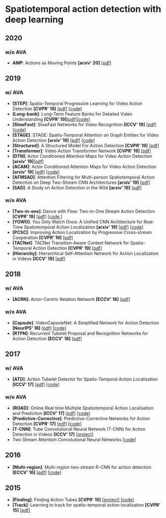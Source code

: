 # Spatiotemporal action detection with deep learning

## 2020
### w/o AVA
- **AMP**: Actions as Moving Points **[arxiv' 20]** [[pdf]](https://arxiv.org/pdf/2001.04608.pdf)

## 2019
### w/ AVA
- **[STEP]**: Spatio-Temporal Progressive Learning for Video Action Detection **[CVPR' 19]** [[pdf]](https://arxiv.org/abs/1904.09288) [[code]](https://github.com/NVlabs/STEP)
- **[Long-bank]**: Long-Term Feature Banks for Detailed Video Understanding **[CVPR' 19]**[[pdf]](https://arxiv.org/abs/1812.05038)[[code]](https://github.com/facebookresearch/video-long-term-feature-banks)
- **[SlowFast]**: SlowFast Networks for Video Recognition **[ICCV' 19]** [[pdf]](https://arxiv.org/abs/1812.03982)[[code]](https://github.com/facebookresearch/SlowFast)
- **[STAGE]**: STAGE: Spatio-Temporal Attention on Graph Entities for Video Action Detection **[arxiv' 19]** [[pdf]](https://arxiv.org/abs/1912.04316) [[code]](https://github.com/aimagelab/STAGE_action_detection)
- **[Structured]**: A Structured Model For Action Detection **[CVPR' 19]** [[pdf]](http://openaccess.thecvf.com/content_CVPR_2019/papers/Zhang_A_Structured_Model_for_Action_Detection_CVPR_2019_paper.pdf)
- **[Transformer]**: Video Action Transformer Network **[CVPR' 19]** [[pdf]](https://arxiv.org/abs/1812.02707)
- **[DTN]**: Actor Conditioned Attention Maps for Video Action Detection **[arxiv' 19]**[[pdf]](https://arxiv.org/pdf/1907.01847.pdf)
- **[ACAM]**: Actor Conditioned Attention Maps for Video Action Detection **[arxiv' 19]** [[pdf]](https://arxiv.org/abs/1812.11631) [[code]](https://github.com/oulutan/ACAM_Demo)
- **[AFMSAD]**: Attention Filtering for Multi-person Spatiotemporal Action Detection on Deep Two-Stream CNN Architectures **[arxiv' 19]** [[pdf]](https://arxiv.org/abs/1907.12919)
- **[SAD]**: A Study on Action Detection in the Wild **[arxiv' 19]** [[pdf]](https://arxiv.org/pdf/1904.12993.pdf)
### w/o AVA
- **[Two-in-one]**: Dance with Flow: Two-in-One Stream Action Detection **[CVPR' 19]** [[pdf]](https://arxiv.org/abs/1904.00696) [[code ]](https://github.com/jiaozizhao/Two-in-One-ActionDetection)
- **[YOWO]**: You Only Watch Once: A Unified CNN Architecture for Real-Time Spatiotemporal Action Localization **[arxiv' 19]** [[pdf]](https://arxiv.org/abs/1911.06644) [[code]](https://github.com/wei-tim/YOWO)
- **[PCSC]**: Improving Action Localization by Progressive Cross-stream Cooperation **[CVPR' 19]** [[pdf]](https://arxiv.org/abs/1905.11575)
- **[TACNet]**: TACNet Transition-Aware Context Network for Spatio-Temporal Action Detection **[CVPR' 19]** [[pdf]](http://www.skicyyu.org/Paper/CVPR2019_TACNET.pdf)
- **[Hierarchy]**: Hierarchical Self-Attention Network for Action Localization in Videos **[ICCV' 19]** [[pdf]](http://openaccess.thecvf.com/content_ICCV_2019/html/Pramono_Hierarchical_Self-Attention_Network_for_Action_Localization_in_Videos_ICCV_2019_paper.html)

## 2018
### w/ AVA
- **[ACRN]**: Actor-Centric Relation Network **[ECCV' 18]** [[pdf]](https://arxiv.org/abs/1807.10982/)
### w/o AVA
- **[Capsule]**: VideoCapsuleNet: A Simplified Network for Action Detection **[NeurIPS' 18]** [[pdf]](http://papers.nips.cc/paper/7988-videocapsulenet-a-simplified-network-for-action-detection) [[code]](https://github.com/KevinDuarte/VideoCapsuleNet)
- **[RTPN]**: Recurrent Tubelet Proposal and Recognition Networks for Action Detection **[ECCV' 18]** [[pdf]](http://openaccess.thecvf.com/content_ECCV_2018/html/Dong_Li_Recurrent_Tubelet_Proposal_ECCV_2018_paper.html)

## 2017
### w/ AVA
- **[ATD]**: Action Tubelet Detector for Spatio-Temporal Action Localization **[ICCV' 17]** [[pdf]](https://arxiv.org/abs/1705.01861) [[code]](https://github.com/imatge-upc/Action-Tubelet-Detection-in-AVA)
### w/o AVA
- **[ROAD]**: Online Real time Multiple Spatiotemporal Action Localisation and Prediction **[ICCV' 17]** [[pdf]](https://arxiv.org/pdf/1611.08563.pdf) [[code]](https://github.com/Feynman27/realtime-action-detection)
- **[Predictive-Corrective]**: Predictive-Corrective Networks for Action Detection **[CVPR' 17]** [[pdf]](http://www.achaldave.com//projects/predictive-corrective/) [[code]](https://github.com/achalddave/predictive-corrective)
- **[T-CNN]**: Tube Convolutional Neural Network (T-CNN) for Action Detection in Videos **[ICCV' 17]** [[project]](https://www.crcv.ucf.edu/projects/TCNN/#Code)
- Two Stream Attention Convolutional Neural Networks [[code]](https://github.com/pedro-abreu/deep-action-detection)

## 2016
- **[Multi-region]**: Multi-region two-stream R-CNN for action detection **[ECCV' 16]** [[pdf]](https://hal.inria.fr/hal-01349107v1/document) [[code]](https://github.com/pengxj/action-faster-rcnn)

## 2015 
- **[Finding]**: Finding Action Tubes **[CVPR' 15]** [[project]](https://gkioxari.github.io/ActionTubes/) [[code]](https://github.com/gkioxari/ActionTubes)
- **[Track]**: Learning to track for spatio-temporal action localization **[CVPR' 15]** [[pdf]](https://www.cv-foundation.org/openaccess/content_iccv_2015/papers/Weinzaepfel_Learning_to_Track_ICCV_2015_paper.pdf)
